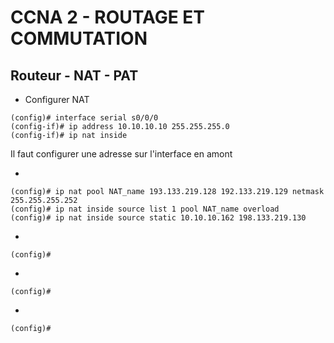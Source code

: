 # CCNA 2 - ROUTAGE ET COMMUTATION

## Routeur - NAT - PAT

* Configurer NAT
```
(config)# interface serial s0/0/0
(config-if)# ip address 10.10.10.10 255.255.255.0
(config-if)# ip nat inside
```
Il faut configurer une adresse sur l'interface en amont

* 
```
(config)# ip nat pool NAT_name 193.133.219.128 192.133.219.129 netmask 255.255.255.252
(config)# ip nat inside source list 1 pool NAT_name overload
(config)# ip nat inside source static 10.10.10.162 198.133.219.130
```

* 
```
(config)# 
```

* 
```
(config)# 
```

* 
```
(config)# 
```